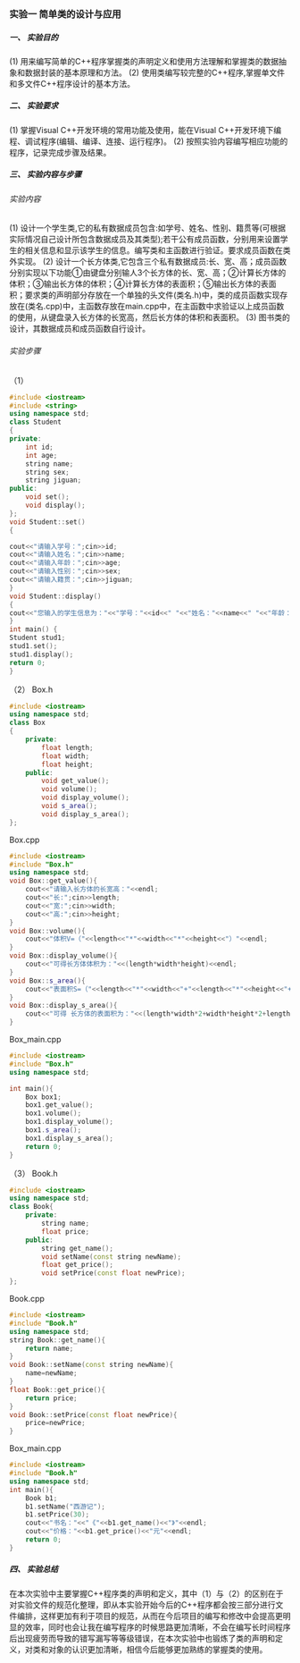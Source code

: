 ### 实验一  简单类的设计与应用

##### 一、	实验目的

(1) 用来编写简单的C++程序掌握类的声明定义和使用方法理解和掌握类的数据抽象和数据封装的基本原理和方法。
(2) 使用类编写较完整的C++程序,掌握单文件和多文件C++程序设计的基本方法。

##### 二、	实验要求

(1) 掌握Visual C++开发环境的常用功能及使用，能在Visual C++开发环境下编程、调试程序(编辑、编译、连接、运行程序)。
(2) 按照实验内容编写相应功能的程序，记录完成步骤及结果。

##### 三、	实验内容与步骤

###### 实验内容

(1) 设计一个学生类,它的私有数据成员包含:如学号、姓名、性别、籍贯等(可根据实际情况自己设计所包含数据成员及其类型);若干公有成员函数，分别用来设置学生的相关信息和显示该学生的信息。编写类和主函数进行验证。要求成员函数在类外实现。
(2) 设计一个长方体类,它包含三个私有数据成员:长、宽、高；成员函数分别实现以下功能①由键盘分别输人3个长方体的长、宽、高；②计算长方体的体积；③输出长方体的体积；④计算长方体的表面积；⑤输出长方体的表面积；要求类的声明部分存放在一个单独的头文件(类名.h)中，类的成员函数实现存放在(类名.cpp)中，主函数存放在main.cpp中，在主函数中求验证以上成员函数的使用，从键盘录入长方体的长宽高，然后长方体的体积和表面积。
(3) 图书类的设计，其数据成员和成员函数自行设计。

###### 实验步骤

（1）

```c++
#include <iostream>
#include <string>
using namespace std;
class Student
{
private:
	int id;
	int age;
	string name;
	string sex;
	string jiguan;
public:
	void set();
	void display();		
};
void Student::set()
{

cout<<"请输入学号：";cin>>id;
cout<<"请输入姓名：";cin>>name;
cout<<"请输入年龄：";cin>>age;
cout<<"请输入性别：";cin>>sex;
cout<<"请输入籍贯：";cin>>jiguan;
}
void Student::display()
{
cout<<"您输入的学生信息为："<<"学号："<<id<<" "<<"姓名："<<name<<" "<<"年龄："<<age<<" "<<"性别："<<sex<<" " <<"籍贯："<<jiguan<<" "<<endl; 
}
int main() {
Student stud1;
stud1.set();
stud1.display();
return 0;
}
```



（2）
Box.h

```c++
#include <iostream>
using namespace std;
class Box
{
	private:
		float length;
		float width;
		float height;
	public:
		void get_value();
		void volume();
		void display_volume();
		void s_area();
		void display_s_area();
};
```

Box.cpp

```c++
#include <iostream>
#include "Box.h"
using namespace std;
void Box::get_value(){
	cout<<"请输入长方体的长宽高："<<endl;
	cout<<"长:";cin>>length;
	cout<<"宽:";cin>>width;
	cout<<"高:";cin>>height; 
}
void Box::volume(){
	cout<<"体积V=（"<<length<<"*"<<width<<"*"<<height<<"）"<<endl;
}
void Box::display_volume(){
	cout<<"可得长方体体积为："<<(length*width*height)<<endl;
}
void Box::s_area(){
	cout<<"表面积S=（"<<length<<"*"<<width<<"+"<<length<<"*"<<height<<"+"<<width<<"*"<<height<<"）"<<"*2"<<endl;
}
void Box::display_s_area(){
	cout<<"可得 长方体的表面积为："<<(length*width*2+width*height*2+length*height*2)<<endl;
}
```

Box_main.cpp

```c++
#include <iostream>
#include "Box.h" 
using namespace std;

int main(){
	Box box1;
	box1.get_value();
	box1.volume();
	box1.display_volume();
	box1.s_area();
	box1.display_s_area();
	return 0;
}
```



（3）
Book.h

```c++
#include <iostream>
using namespace std;
class Book{
	private:
		string name;
		float price;
	public:
		string get_name();
		void setName(const string newName);
		float get_price();
		void setPrice(const float newPrice);
};
```

Book.cpp

```c++
#include <iostream>
#include "Book.h"
using namespace std;
string Book::get_name(){
	return name; 
}
void Book::setName(const string newName){
	name=newName; 
} 
float Book::get_price(){
	return price;
}
void Book::setPrice(const float newPrice){
	price=newPrice;
}
```

Box_main.cpp

```c++
#include <iostream>
#include "Book.h"
using namespace std;
int main(){
	Book b1;
	b1.setName("西游记");
	b1.setPrice(30);
	cout<<"书名："<<"《"<<b1.get_name()<<"》"<<endl;
	cout<<"价格："<<b1.get_price()<<"元"<<endl; 
	return 0; 
}
```



##### 四、	实验总结

在本次实验中主要掌握C++程序类的声明和定义，其中（1）与（2）的区别在于对实验文件的规范化整理，即从本实验开始今后的C++程序都会按三部分进行文件编排，这样更加有利于项目的规范，从而在今后项目的编写和修改中会提高更明显的效率，同时也会让我在编写程序的时候思路更加清晰，不会在编写长时间程序后出现疲劳而导致的错写漏写等等级错误，在本次实验中也锻炼了类的声明和定义，对类和对象的认识更加清晰，相信今后能够更加熟练的掌握类的使用。
